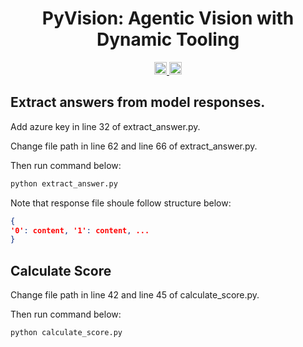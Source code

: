 <div align="center">

#  PyVision: Agentic Vision with Dynamic Tooling



<a href="https://github.com/agents-x-project/TIR-Bench/edit/main/README.md" target="_blank">
    <img alt="arXiv" src="https://img.shields.io/badge/arXiv-red?logo=arxiv" height="20" />
</a>
<a href="TIR-Bench: A Comprehensive Benchmark for Agentic Thinking-with-Images Reasoning" target="_blank">
    <img alt="HF Model: ViGaL" src="https://img.shields.io/badge/%F0%9F%A4%97%20_Benchmark-Data-ffc107?color=ffc107&logoColor=white" height="20" />
</a>


</div>

## Extract answers from model responses.

Add azure key in line 32 of extract_answer.py.

Change file path in line 62 and line 66 of extract_answer.py. 

Then run command below:
```bash
python extract_answer.py
```

Note that response file shoule follow structure below:
```json
{
'0': content, '1': content, ...
}
```

## Calculate Score
Change file path in line 42 and line 45 of calculate_score.py. 

Then run command below:
```bash
python calculate_score.py
```
